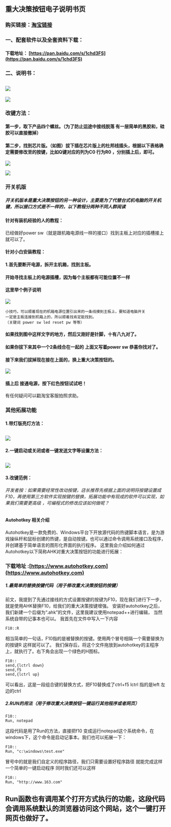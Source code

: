 ## 重大决策按钮电子说明书页
### 购买链接：[淘宝链接](https://item.taobao.com/item.htm?spm=a230r.1.14.27.76bf523F2vpJp&id=549867864980&ns=1&abbucket=13#detail)
###  一、配套软件以及全套资料下载：
#### 下载地址： [https://pan.baidu.com/s/1chd3FS](https://pan.baidu.com/s/1chd3FS)
###  二、说明书：
![](http://ww3.sinaimg.cn/large/0060lm7Tly1fjcll28669j30gj0ne3ze.jpg)
---
![](http://ww1.sinaimg.cn/large/0060lm7Tly1fjcll2693sj30gj0neq40.jpg)
### 改键方法：
#### 第一步，取下产品四个螺丝。（为了防止运途中接线脱落 有一层简单的黑胶和，硅胶可以直接撤掉）
#### 第二步，找到芯片版。（如图）拔下插在芯片版上的杜邦线插头，根据以下表格确定需要修改至的按键，比如Q键对应的列为C0 行为R0 ，分别插上后，即可。
![](http://ww4.sinaimg.cn/large/0060lm7Tly1fjcm5tgfroj30nq0scdvl.jpg)

![](http://ww1.sinaimg.cn/large/0060lm7Tly1fjcm1vr0utj30j30ohqes.jpg)
### 开关机版
##### 开关机版本是重大决策按钮的另一种设计，主要是为了代替台式机电脑的开关机键，所以接口方式是不一样的，以下教程分两种不同人群阅读
#### 针对有装机经验的人的教程：
 已经做好power sw（就是跟机箱电源线一样的接口）找到主板上对应的插槽接上就可以了。
#### 针对小白安装教程：
#### 1.首先要断开电源，拆开主机箱，找到主板。
#### 开始寻找主板上的电源插槽，因为每个主板都有可能位置不一样  
#### 这里举个例子说明  
![](http://ww1.sinaimg.cn/large/0060lm7Tly1fjyipesr5nj30dw0cdgw0.jpg)

```
小技巧，可以顺着现在的机箱电源位置引出来的一条线摸到主板上，要知道电脑开关  
一定是主板连接到机箱上的，所以顺着找肯定能找到。  
（关键词 power sw led reset pw 等等）
```

#### 如果找到图中这样文字的地方，然后又刚好是针脚，十有八九对了。
#### 如果你拔下来其中一个2条线合在一起的 上面又写着power sw 恭喜你找对了。
#### 接下来我们拔掉现在接在上面的，换上重大决策按钮的。

![](http://ww2.sinaimg.cn/large/0060lm7Tly1fjyjvnbc3tj30i20o3dnx.jpg)

#### 插上后 接通电源，按下红色按钮试试吧！
有任何疑问可以戳淘宝客服拍照求助。

### 其他拓展功能
#### 1.带灯版亮灯方法：
![](http://ww1.sinaimg.cn/large/0060lm7Tly1fjclpfyr9ij30v60kjjt6.jpg)
---
#### 2.一键启动或关闭或者一键发送文字等设置方法：
![](http://ww1.sinaimg.cn/large/0060lm7Tly1fjclqidw67j30v60m2go7.jpg)
---
#### 3.改键范例：
###### 开发者按：如果需要经常性改动按键，店长推荐先根据上面的说明将按键设置成F10，再使用第三方软件实现按键的替换，拓展功能中有现成的软件可以实现，如果我们需要更高级 ，可编程式的修改应该如何做呢？
#### Autohotkey 相关介绍
Autohotkey是一款免费的、Windows平台下开放源代码的热键脚本语言，是为游戏操纵杆和鼠标创建的热键，是自动按键。也可以通过命令调用系统接口及程序，并创建基于简单语言的图形化界面的执行程序。
这里我会介绍如何通过Autohotkey以下简称AHK对重大决策按钮的功能进行拓展：
### 下载地址 :[https://www.autohotkey.com](https://www.autohotkey.com)

##### 1.最简单的替换按键代码（用于修改重大决策按钮的按键）
前文，我提到了先通过接线的方式设置按键的按键为F10，现在我们进行下一步，就是使用AHK替换F10，给我们的重大决策按键增强。
安装好autohotkey之后，我们新建一个后缀为“.ahk”的文件，这里我建议使用notepad++进行编辑，
当然系统自带的记事本也可以。
我首先在文件中写入一下内容
```AHK
F10::R
```
相当简单的一句话，F10指的是被替换的按键。使用两个冒号相隔一个需要替换为的按键R 这样就可以了。
我们保存后，将这个文件拖放到autohotkey的主程序上，就执行了。右下角会出现一个绿色的H图标。
```AHK
F10::
send,{lctrl down}
send,f5
send,{lctrl up}
```
可以看出，这是一段组合键的替换方式，把F10替换成了ctrl+f5  lctrl 指的是left 左边的ctrl

##### 2.RUN的用法（用于修改重大决策按钮一键运行其他程序或者网页）
```AHK
F10::
Run, notepad
```
这段代码是用了Run的方法，直接把f10 变成运行notepad这个系统命令，在windows下，这个命令是启动记事本。我们也可以拓展一下：
```AHK
F10::
Run, "c:\windows\test.exe"
```
冒号中的就是我们自定义的程序路径，我们只需要设置好程序路径 就能完成这样一个简单的一键启动程序
同时我们还可以这样
```AHK
F10::
Run, "http://www.163.com"
```

Run函数也有调用某个打开方式执行的功能，这段代码会调用系统默认的浏览器访问这个网站，这个一键打开网页也做好了。
---
